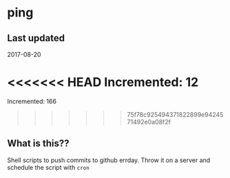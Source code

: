 # ping

## Last updated
2017-08-20

<<<<<<< HEAD
Incremented: 12
=======
Incremented: 166
>>>>>>> 75f78c925494371822899e9424571492e0a08f2f

## What is this?? 
Shell scripts to push commits to github errday. Throw it on a server and schedule the script with `cron`
